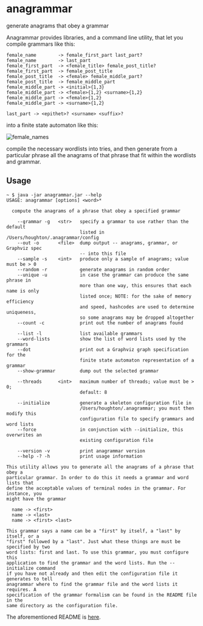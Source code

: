 # anagrammar
generate anagrams that obey a grammar

Anagrammar provides libraries, and a command line utility, that let you compile grammars like
this:

    female_name        -> female_first_part last_part?
    female_name        -> last_part
    female_first_part  -> <female_title> female_post_title?
    female_first_part  -> female_post_title
    female_post_title  -> <female> female_middle_part?
    female_post_title  -> female_middle_part
    female_middle_part -> <initial>{1,3}
    female_middle_part -> <female>{1,2} <surname>{1,2}
    female_middle_part -> <female>{1,2}
    female_middle_part -> <surname>{1,2}
    
    last_part -> <epithet>? <surname> <suffix>?

into a finite state automaton like this:

![female_names](https://cloud.githubusercontent.com/assets/177421/20863030/e0f650a6-b98a-11e6-84ef-6c2291dea52f.png)

compile the necessary wordlists into tries, and then generate from a particular phrase
all the anagrams of that phrase that fit within the wordlists and grammar.

## Usage

    ~ $ java -jar anagrammar.jar --help
    USAGE: anagrammar [options] <word>*

      compute the anagrams of a phrase that obey a specified grammar

        --grammar -g   <str>   specify a grammar to use rather than the default
                               listed in /Users/houghton/.anagrammar/config
        --out -o       <file>  dump output -- anagrams, grammar, or Graphviz spec
                               -- into this file
        --sample -s    <int>   produce only a sample of anagrams; value must be > 0
        --random -r            generate anagrams in random order
        --unique -u            in case the grammar can produce the same phrase in
                               more than one way, this ensures that each name is only
                               listed once; NOTE: for the sake of memory efficiency 
                               and speed, hashcodes are used to determine uniqueness,
                               so some anagrams may be dropped altogether
        --count -c             print out the number of anagrams found

        --list -l              list available grammars
        --word-lists           show the list of word lists used by the grammars
        --dot                  print out a Graphviz graph specification for the
                               finite state automaton representation of a grammar
        --show-grammar         dump out the selected grammar

        --threads      <int>   maximum number of threads; value must be > 0;
                               default: 8

        --initialize           generate a skeleton configuration file in
                               /Users/houghton/.anagrammar; you must then modify this
                               configuration file to specify grammars and word lists
        --force                in conjunction with --initialize, this overwrites an
                               existing configuration file

        --version -v           print anagrammar version
        --help -? -h           print usage information

    This utility allows you to generate all the anagrams of a phrase that obey a 
    particular grammar. In order to do this it needs a grammar and word lists that 
    define the acceptable values of terminal nodes in the grammar. For instance, you
    might have the grammar

      name -> <first>
      name -> <last>
      name -> <first> <last>

    This grammar says a name can be a "first" by itself, a "last" by itself, or a 
    "first" followed by a "last". Just what these things are must be specified by two
    word lists: first and last. To use this grammar, you must configure this 
    application to find the grammar and the word lists. Run the --initialize command
    if you have not already and then edit the configuration file it generates to tell
    anagrammar where to find the grammar file and the word lists it requires. A 
    specification of the grammar formalism can be found in the README file in the 
    same directory as the configuration file.

The aforementioned README is [here](src/README).